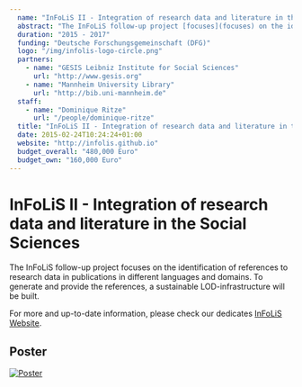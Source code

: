 ```yaml
---
  name: "InFoLiS II - Integration of research data and literature in the Social Sciences"
  abstract: "The InFoLiS follow-up project [focuses](focuses) on the identification of references to research data in publications in different languages and domains. To generate and provide the references, a sustainable LOD-infrastructure will be built."
  duration: "2015 - 2017"
  funding: "Deutsche Forschungsgemeinschaft (DFG)"
  logo: "/img/infolis-logo-circle.png"
  partners: 
    - name: "GESIS Leibniz Institute for Social Sciences"
      url: "http://www.gesis.org"
    - name: "Mannheim University Library"
      url: "http://bib.uni-mannheim.de"
  staff: 
    - name: "Dominique Ritze"
      url: "/people/dominique-ritze"
  title: "InFoLiS II - Integration of research data and literature in the Social Sciences"
  date: 2015-02-24T10:24:24+01:00
  website: "http://infolis.github.io"
  budget_overall: "480,000 Euro"
  budget_own: "160,000 Euro"
---
```


InFoLiS II - Integration of research data and literature in the Social Sciences
=======

The InFoLiS follow-up project focuses on the identification of references to research data in publications in different languages and domains. To generate and provide the references, a sustainable LOD-infrastructure will be built.

For more and up-to-date information, please check our dedicates [InFoLiS Website](http://infolis.github.io).


## Poster

[![Poster](/poster/poster-infolis-small.png)](/poster/poster-infolis.pdf)
